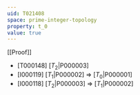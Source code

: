 ```yaml
---
uid: T021408
space: prime-integer-topology
property: t_0
value: true
---
```

[[Proof]]

* [T000148] [$T_2$|P000003]
* [I000119] [$T_1$|P000002] => [$T_0$|P000001]
* [I000118] [$T_2$|P000003] => [$T_1$|P000002]

